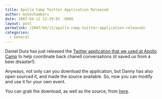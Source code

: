```yaml
---
title: Apollo Camp Twitter Application Released
author: mikechambers
date: 2007-04-11 12:29:01 -0800
layout: post
permalink: /2007/04/11/apollo-camp-twitter-application-released/
categories:
  - General
---
```



Daniel Dura has just released the [Twitter application that we used at Apollo Camp][1] to help coordinate back chanell conversations (it saved us from a beer disaster!).

Anyways, not only can you download the application, but Danny has also open sourced it, and made the source available. So, now you can modify and use it for your own event.

You can grab the download, as well as the source, from [here][1].

 [1]: http://www.danieldura.com/code/twittercamp/